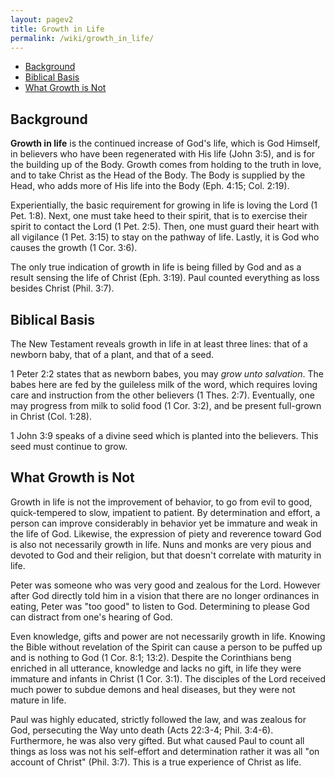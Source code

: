 ```yaml
---
layout: pagev2
title: Growth in Life
permalink: /wiki/growth_in_life/
---
```

- [Background](#background)
- [Biblical Basis](#biblical-basis)
- [What Growth is Not](#what-growth-is-not)

## Background

**Growth in life** is the continued increase of God's life, which is God Himself, in believers who have been regenerated with His life (John 3:5), and is for the building up of the Body.  Growth comes from holding to the truth in love, and to take Christ as the Head of the Body. The Body is supplied by the Head, who adds more of His life into the Body (Eph. 4:15; Col. 2:19). 

Experientially, the basic requirement for growing in life is loving the Lord (1 Pet. 1:8). Next, one must take heed to their spirit, that is to exercise their spirit to contact the Lord (1 Pet. 2:5). Then, one must guard their heart with all vigilance (1 Pet. 3:15) to stay on the pathway of life. Lastly, it is God who causes the growth (1 Cor. 3:6).

The only true indication of growth in life is being filled by God and as a result sensing the life of Christ (Eph. 3:19). Paul counted everything as loss besides Christ (Phil. 3:7).

## Biblical Basis

The New Testament reveals growth in life in at least three lines: that of a newborn baby, that of a plant, and that of a seed.

1 Peter 2:2 states that as newborn babes, you may *grow unto salvation*. The babes here are fed by the guileless milk of the word, which requires loving care and instruction from the other believers (1 Thes. 2:7). Eventually, one may progress from milk to solid food (1 Cor. 3:2), and be present full-grown in Christ (Col. 1:28).

1 John 3:9 speaks of a divine seed which is planted into the believers. This seed must continue to grow.

## What Growth is Not

Growth in life is not the improvement of behavior, to go from evil to good, quick-tempered to slow, impatient to patient. By determination and effort, a person can improve considerably in behavior yet be immature and weak in the life of God. Likewise, the expression of piety and reverence toward God is also not necessarily growth in life. Nuns and monks are very pious and devoted to God and their religion, but that doesn't correlate with maturity in life. 

Peter was someone who was very good and zealous for the Lord. However after God directly told him in a vision that there are no longer ordinances in eating, Peter was "too good" to listen to God. Determining to please God can distract from one's hearing of God.

Even knowledge, gifts and power are not necessarily growth in life. Knowing the Bible without revelation of the Spirit can cause a person to be puffed up and is nothing to God (1 Cor. 8:1; 13:2). Despite the Corinthians beng enriched in all utterance, knowledge and lacks no gift, in life they were immature and infants in Christ (1 Cor. 3:1). The disciples of the Lord received much power to subdue demons and heal diseases, but they were not mature in life.

Paul was highly educated, strictly followed the law, and was zealous for God, persecuting the Way unto death (Acts 22:3-4; Phil. 3:4-6). Furthermore, he was also very gifted. But what caused Paul to count all things as loss was not his self-effort and determination rather it was all "on account of Christ" (Phil. 3:7). This is a true experience of Christ as life.